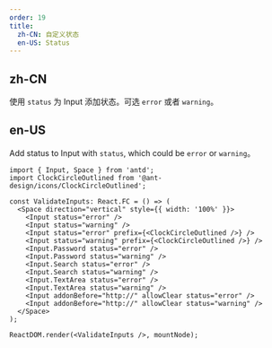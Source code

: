 ```yaml
---
order: 19
title:
  zh-CN: 自定义状态
  en-US: Status
---
```


## zh-CN

使用 `status` 为 Input 添加状态。可选 `error` 或者 `warning`。

## en-US

Add status to Input with `status`, which could be `error` or `warning`。

```tsx
import { Input, Space } from 'antd';
import ClockCircleOutlined from '@ant-design/icons/ClockCircleOutlined';

const ValidateInputs: React.FC = () => (
  <Space direction="vertical" style={{ width: '100%' }}>
    <Input status="error" />
    <Input status="warning" />
    <Input status="error" prefix={<ClockCircleOutlined />} />
    <Input status="warning" prefix={<ClockCircleOutlined />} />
    <Input.Password status="error" />
    <Input.Password status="warning" />
    <Input.Search status="error" />
    <Input.Search status="warning" />
    <Input.TextArea status="error" />
    <Input.TextArea status="warning" />
    <Input addonBefore="http://" allowClear status="error" />
    <Input addonBefore="http://" allowClear status="warning" />
  </Space>
);

ReactDOM.render(<ValidateInputs />, mountNode);
```
